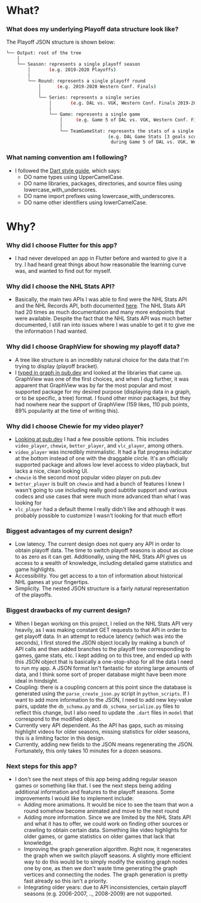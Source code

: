 # What?
### What does my underlying Playoff data structure look like?
The Playoff JSON structure is shown below:
```bash
└── Output: root of the tree
    │
    └── Season: represents a single playoff season 
        │       (e.g. 2019-2020 Playoffs)
        │
        └── Round: represents a single playoff round
            │      (e.g. 2019-2020 Western Conf. Finals)
            │
            └── Series: represents a single series 
                │       (e.g. DAL vs. VGK, Western Conf. Finals 2019-2020)
                │
                └── Game: represents a single game
                    │     (e.g. Game 5 of DAL vs. VGK, Western Conf. Finals 2019-2020)
                    │
                    └── TeamGameStat: represents the stats of a single team
                                      (e.g. DAL Game Stats [3 goals scored, 26 shots on goal,...]
                                       during Game 5 of DAL vs. VGK, Western Conf. Finals 2019-2020)
```

### What naming convention am I following?
- I followed the [Dart style guide](https://dart.dev/guides/language/effective-dart/style), 
which says:
    - DO name types using UpperCamelCase.
    - DO name libraries, packages, directories, and source files using 
      lowercase_with_underscores.
    - DO name import prefixes using lowercase_with_underscores.
    - DO name other identifiers using lowerCamelCase.
# Why?

### Why did I choose Flutter for this app?
- I had never developed an app in Flutter before and wanted to give it a try.
I had heard great things about how reasonable the learning curve was, and
wanted to find out for myself.

### Why did I choose the NHL Stats API?
- Basically, the main two APIs I was able to find were the NHL Stats API
and the NHL Records API, both documented
[here](https://gitlab.com/dword4/nhlapi/-/tree/master/). The NHL Stats API
had 20 times as much documentation and many more endpoints that were
available. Despite the fact that the NHL Stats API was much better
documented, I still ran into issues where I was unable to get it to give
me the information I had wanted. 

### Why did I choose GraphView for showing my playoff data?
- A tree like structure is an incredibly natural choice for the data that
I'm trying to display (playoff bracket).
- I [typed in graph in pub.dev](https://pub.dev/packages?q=graph) and looked
at the libraries that came up. GraphView was one of the first choices, and when
I dug further, it was apparent that GraphView was by far the most popular and
most supported package for my desired purpose (displaying data in
a graph, or to be specific, a tree) format. I found other minor packages, but
they had nowhere near the support of GraphView 
(159 likes, 110 pub points, 89% popularity at the time of writing this).

### Why did I choose Chewie for my video player?
- [Looking at pub.dev](https://pub.dev/packages?q=video+player) I had a few
possible options. This includes `video_player`, `chewie`, `better_player`,
and `vlc_player`, among others.
- `video_player` was incredibly minimalistic. It had
a flat progress indicator at the bottom instead of one with the draggable
circle. It's an officially supported package and allows low level access
to video playback, but lacks a nice, clean looking UI.
- `chewie` is the second most popular video player on pub.dev
- `better_player` is built on `chewie` and had a bunch of features I knew
I wasn't going to use including really good subtitle support and various
codecs and use cases that were much more advanced than what I was looking for
- `vlc_player` had a default theme I really didn't like and although it was
probably possible to customize I wasn't looking for that much effort

### Biggest advantages of my current design?
- Low latency. The current design does not query any API in order to obtain
playoff data. The time to switch playoff seasons is about as close to as zero
as it can get. Additionally, using the NHL Stats API gives us access to
a wealth of knowledge, including detailed game statistics and game highlights.
- Accessibility. You get access to a ton of information about historical NHL
games at your fingertips.
- Simplicity. The nested JSON structure is a fairly natural representation
of the playoffs.

### Biggest drawbacks of my current design?
- When I began working on this project, I relied on the NHL Stats API very
heavily, as I was making constant GET requests to that API in order to get
playoff data. In an attempt to reduce latency (which was into the seconds),
I first stored the JSON object locally by making a bunch of API calls and
then added branches to the playoff tree corresponding to games, game
stats, etc. I kept adding on to this tree, and ended up with this JSON
object that is basically a one-stop-shop for all the data I need to run
my app. A JSON format isn't fantastic for storing large amounts of data,
and I think some sort of proper database might have been more ideal in hindsight.
- Coupling: there is a coupling concern at this point since the database
is generated using the `parse_create_json.py` script in `python_scripts`.
If I want to add more information to the JSON, I need to add new key-value
pairs, update the `db_schema.py` and `db_schema_serialize.py` files to reflect
this change, but I also need to update the `.dart` files in `model`
that correspond to the modified object.
- Currently very API dependent. As the API has gaps, such as missing highlight
videos for older seasons, missing statistics for older seasons, this is a
limiting factor in this design.
- Currently, adding new fields to the JSON means regenerating the JSON.
Fortunately, this only takes 10 minutes for a dozen seasons.

### Next steps for this app?
- I don't see the next steps of this app being adding regular season
games or something like that. I see the next steps being adding additional
information and features to the playoff seasons.
Some improvements I would like to implement include:
    - Adding more animations. It would be nice to see the team that won a
      round somehow become animated and move to the next round
    - Adding more information. Since we are limited by the NHL Stats API and
      what it has to offer, we could work on finding other sources or crawling
      to obtain certain data. Something like video highlights for older games,
      or game statistics on older games that lack that knowledge.
    - Improving the graph generation algorithm. Right now, it regenerates the
      graph when we switch playoff seasons. A slightly more efficient way to do
      this would be to simply modify the existing graph nodes one by one, as
      then we don't waste time generating the graph vertices and connecting
      the nodes. The graph generation is pretty fast already so this isn't a
      priority.
    - Integrating older years: due to API inconsistencies, certain playoff
      seasons (e.g. 2006-2007, .., 2008-2009) are not supported. 